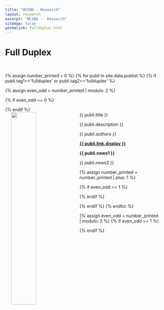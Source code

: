 ```yaml
---
title: "WCSNG - Research"
layout: research
excerpt: "WCSNG -- Research"
sitemap: false
permalink: fullduplex.html
---
```

<!-- <a href="{{ site.url }}{{ site.baseurl }}/research"><img src="{{ site.url }}{{ site.baseurl }}/images/back.png" class="img-responsive" width="4%" /> </a> -->

# Full Duplex
<!-- ####  This page contains papers related to `Full Duplex`. 
#### Go back to other <a href="{{ site.url }}{{ site.baseurl }}/research"> <b>Research</b></a> categories or see full list of <a href="{{ site.url }}{{ site.baseurl }}/publications"> <b>Publications</b></a>. -->


<p> &nbsp; </p>
{% assign number_printed = 0 %}
{% for publi in site.data.publist %}
{% if publi.tag1=='fullduplex' or publi.tag2=='fullduplex'  %}

{% assign even_odd = number_printed | modulo: 2 %}


{% if even_odd == 0 %}
<div class="row">
{% endif %}


<div class="col-sm-13 clearfix">
 <div class="well">
  <pubtit>{{ publi.title }}</pubtit>
  <img src="{{ site.url }}{{ site.baseurl }}/images/pubpic/{{ publi.image }}" class="img-responsive" width="40%" style="float: left" hspace="20" />
  <p>{{ publi.description }}</p>
  <p><em>{{ publi.authors }}</em></p>
  <p><strong><a href="{{ publi.link.url }}">{{ publi.link.display }}</a></strong></p>
  <p class="text-danger"><strong> {{ publi.news1 }}</strong></p>
  <p> {{ publi.news2 }}</p>
 </div>
</div>


{% assign number_printed = number_printed | plus: 1 %}

{% if even_odd == 1 %}
</div>
{% endif %}


{% endif %}
{% endfor %}

{% assign even_odd = number_printed | modulo: 2 %}
{% if even_odd == 1 %}
</div>
{% endif %}

<p> &nbsp; </p>
